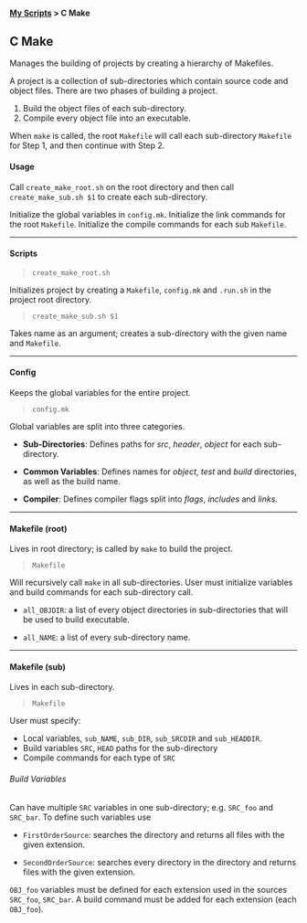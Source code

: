 #### [My Scripts](index.html) > C Make

## C Make
Manages the building of projects by creating a hierarchy of Makefiles.

A project is a collection of sub-directories which contain source code and object files. There are two phases of building a project.

1. Build the object files of each sub-directory.
2. Compile every object file into an executable.

When `make` is called, the root `Makefile` will call each sub-directory `Makefile` for Step 1, and then continue with Step 2.

#### Usage
Call `create_make_root.sh` on the root directory and then call `create_make_sub.sh $1` to create each sub-directory. 

Initialize the global variables in `config.mk`. Initialize the link commands for the root `Makefile`. Initialize the compile commands for each sub `Makefile`. 

---

#### Scripts

> `create_make_root.sh`

Initializes project by creating a `Makefile`, `config.mk` and `.run.sh` in the project root directory.

> `create_make_sub.sh $1`

Takes name as an argument; creates a sub-directory with the given name and `Makefile`.

---

#### Config
Keeps the global variables for the entire project.

> `config.mk`

Global variables are split into three categories.

- **Sub-Directories**: Defines paths for *src*, *header*, *object* for each sub-directory.

- **Common Variables**: Defines names for *object*, *test* and *build* directories, as well as the build name.

- **Compiler**: Defines compiler flags split into *flags*, *includes* and *links*.

---

#### Makefile (root)
Lives in root directory; is called by `make` to build the project. 

> `Makefile`

Will recursively call `make` in all sub-directories. User must initialize variables and build commands for each sub-directory call.

- `all_OBJDIR`: a list of every object directories in sub-directories that will be used to build executable.

- `all_NAME`: a list of every sub-directory name.

---

#### Makefile (sub)
Lives in each sub-directory.

> `Makefile`

User must specify: 

- Local variables, `sub_NAME`, `sub_DIR`, `sub_SRCDIR` and `sub_HEADDIR`.
- Build variables `SRC`, `HEAD` paths for the sub-directory
- Compile commands for each type of `SRC`

###### Build Variables

Can have multiple `SRC` variables in one sub-directory; e.g. `SRC_foo` and `SRC_bar`. To define such variables use

- `FirstOrderSource`: searches the directory and returns all files with the given extension.

- `SecondOrderSource`: searches every directory in the directory and returns files with the given extension.

`OBJ_foo` variables must be defined for each extension used in the sources `SRC_foo`, `SRC_bar`. A build command must be added for each extension (each `OBJ_foo`).
